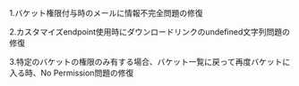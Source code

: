 1.バケット権限付与時のメールに情報不完全問題の修復

2.カスタマイズendpoint使用時にダウンロードリンクのundefined文字列問題の修復

3.特定のバケットの権限のみ有する場合、バケット一覧に戻って再度バケットに入る時、No Permission問題の修復